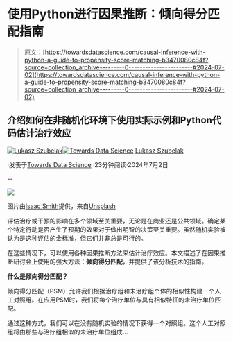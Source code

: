 # 使用Python进行因果推断：倾向得分匹配指南

> 原文：[https://towardsdatascience.com/causal-inference-with-python-a-guide-to-propensity-score-matching-b3470080c84f?source=collection_archive---------0-----------------------#2024-07-02](https://towardsdatascience.com/causal-inference-with-python-a-guide-to-propensity-score-matching-b3470080c84f?source=collection_archive---------0-----------------------#2024-07-02)

## 介绍如何在非随机化环境下使用实际示例和Python代码估计治疗效应

[](https://medium.com/@lukasz.szubelak?source=post_page---byline--b3470080c84f--------------------------------)[![Lukasz Szubelak](../Images/2283fdd0c992b291b3e219a195a49d8c.png)](https://medium.com/@lukasz.szubelak?source=post_page---byline--b3470080c84f--------------------------------)[](https://towardsdatascience.com/?source=post_page---byline--b3470080c84f--------------------------------)[![Towards Data Science](../Images/a6ff2676ffcc0c7aad8aaf1d79379785.png)](https://towardsdatascience.com/?source=post_page---byline--b3470080c84f--------------------------------) [Lukasz Szubelak](https://medium.com/@lukasz.szubelak?source=post_page---byline--b3470080c84f--------------------------------)

·发表于[Towards Data Science](https://towardsdatascience.com/?source=post_page---byline--b3470080c84f--------------------------------) ·23分钟阅读·2024年7月2日

--

![](../Images/d19675cc1687b1925f3d751ce7c4f51b.png)

图片由[Isaac Smith](https://unsplash.com/@isaacmsmith?utm_source=medium&utm_medium=referral)提供，来自[Unsplash](https://unsplash.com/?utm_source=medium&utm_medium=referral)

评估治疗或干预的影响在多个领域至关重要，无论是在商业还是公共领域。确定某个特定行动是否产生了预期的效果对于做出明智的决策至关重要。虽然随机实验被认为是这种评估的金标准，但它们并非总是可行的。

在这些情况下，可以使用各种因果推断方法来估计治疗效应。本文描述了在因果推断研讨会上使用的强大方法：**倾向得分匹配**，并提供了该分析技术的指南。

**什么是倾向得分匹配？**

倾向得分匹配（PSM）允许我们根据治疗组和未治疗组个体的相似性构建一个人工对照组。在应用PSM时，我们将每个治疗单位与具有相似特征的未治疗单位匹配。

通过这种方式，我们可以在没有随机实验的情况下获得一个对照组。这个人工对照组将由那些与治疗组相似的未治疗单位组成…
